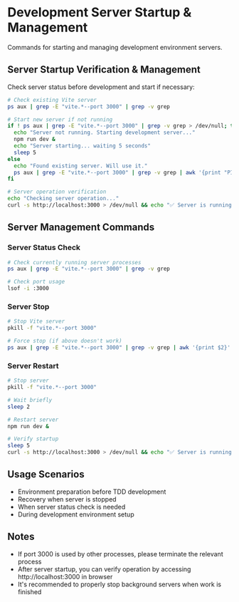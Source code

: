 # Development Server Startup & Management

Commands for starting and managing development environment servers.

## Server Startup Verification & Management

Check server status before development and start if necessary:

```bash
# Check existing Vite server
ps aux | grep -E "vite.*--port 3000" | grep -v grep

# Start new server if not running
if ! ps aux | grep -E "vite.*--port 3000" | grep -v grep > /dev/null; then
  echo "Server not running. Starting development server..."
  npm run dev &
  echo "Server starting... waiting 5 seconds"
  sleep 5
else
  echo "Found existing server. Will use it."
  ps aux | grep -E "vite.*--port 3000" | grep -v grep | awk '{print "PID: " $2 " - Vite server already running"}'
fi

# Server operation verification
echo "Checking server operation..."
curl -s http://localhost:3000 > /dev/null && echo "✅ Server is running normally" || echo "⚠️ Cannot connect to server"
```

## Server Management Commands

### Server Status Check

```bash
# Check currently running server processes
ps aux | grep -E "vite.*--port 3000" | grep -v grep

# Check port usage
lsof -i :3000
```

### Server Stop

```bash
# Stop Vite server
pkill -f "vite.*--port 3000"

# Force stop (if above doesn't work)
ps aux | grep -E "vite.*--port 3000" | grep -v grep | awk '{print $2}' | xargs kill -9
```

### Server Restart

```bash
# Stop server
pkill -f "vite.*--port 3000"

# Wait briefly
sleep 2

# Restart server
npm run dev &

# Verify startup
sleep 5
curl -s http://localhost:3000 > /dev/null && echo "✅ Server is running normally" || echo "⚠️ Cannot connect to server"
```

## Usage Scenarios

- Environment preparation before TDD development
- Recovery when server is stopped
- When server status check is needed
- During development environment setup

## Notes

- If port 3000 is used by other processes, please terminate the relevant process
- After server startup, you can verify operation by accessing http://localhost:3000 in browser
- It's recommended to properly stop background servers when work is finished